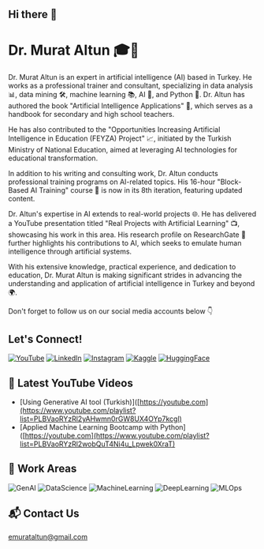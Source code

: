 ## Hi there 👋
# Dr. Murat Altun 🎓🤖

Dr. Murat Altun is an expert in artificial intelligence (AI) based in Turkey. He works as a professional trainer and consultant, specializing in data analysis 📊, data mining 🛠️, machine learning 📚, AI 🤖, and Python 🐍. Dr. Altun has authored the book "Artificial Intelligence Applications" 📘, which serves as a handbook for secondary and high school teachers.

He has also contributed to the "Opportunities Increasing Artificial Intelligence in Education (FEYZA) Project" 📈, initiated by the Turkish Ministry of National Education, aimed at leveraging AI technologies for educational transformation.

In addition to his writing and consulting work, Dr. Altun conducts professional training programs on AI-related topics. His 16-hour "Block-Based AI Training" course 🧩 is now in its 8th iteration, featuring updated content.

Dr. Altun's expertise in AI extends to real-world projects 🌐. He has delivered a YouTube presentation titled "Real Projects with Artificial Learning" 📺, showcasing his work in this area. His research profile on ResearchGate 📑 further highlights his contributions to AI, which seeks to emulate human intelligence through artificial systems.

With his extensive knowledge, practical experience, and dedication to education, Dr. Murat Altun is making significant strides in advancing the understanding and application of artificial intelligence in Turkey and beyond 🌍.


Don't forget to follow us on our social media accounts below 👇

## Let's Connect!
[![YouTube](https://img.shields.io/badge/YouTube-red?style=for-the-badge&logo=youtube)](https://www.youtube.com/@yapayzekaokulum)
[![LinkedIn](https://img.shields.io/badge/LinkedIn-blue?style=for-the-badge&logo=linkedin)](https://www.linkedin.com/in/drmurataltun/)
[![Instagram](https://img.shields.io/badge/Instagram-purple?style=for-the-badge&logo=instagram)](https://www.instagram.com/drmurataltun/)
[![Kaggle](https://img.shields.io/badge/Kaggle-blue?style=for-the-badge&logo=kaggle)](https://www.kaggle.com/drmurataltun)
[![HuggingFace](https://img.shields.io/badge/HuggingFace-blue?style=for-the-badge&logo=huggingface)](https://huggingface.co/drmurataltun)


## 📌 Latest YouTube Videos
- [Using Generative AI tool (Turkish)]([https://youtube.com](https://www.youtube.com/playlist?list=PLBVaoRYzRl2yAHwmn0rGW8UX4OYp7kcgl)
- [Applied Machine Learning Bootcamp with Python]([https://youtube.com](https://www.youtube.com/playlist?list=PLBVaoRYzRl2wobQuT4Ni4u_Lpwek0XraT)


## 🤖 Work Areas
![GenAI](https://img.shields.io/badge/GenAI-blue?style=for-the-badge)
![DataScience](https://img.shields.io/badge/DataScience-yellow?style=for-the-badge)
![MachineLearning](https://img.shields.io/badge/MachineLearning-orange?style=for-the-badge)
![DeepLearning](https://img.shields.io/badge/DeepLearning-red?style=for-the-badge)
![MLOps](https://img.shields.io/badge/MLOps-purple?style=for-the-badge)

## 📬 Contact Us
[emurataltun@gmail.com](mailto:emurataltun@gmail.com)
